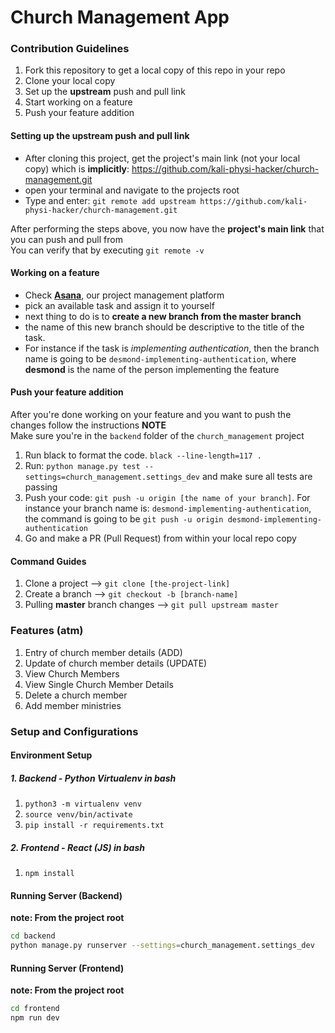 # Church Management App

### Contribution Guidelines
1. Fork this repository to get a local copy of this repo in your repo
2. Clone your local copy
3. Set up the **upstream** push and pull link
4. Start working on a feature
5. Push your feature addition

#### Setting up the upstream push and pull link 
- After cloning this project, get the project's main link (not your local copy) which is **implicitly**: https://github.com/kali-physi-hacker/church-management.git
- open your terminal and navigate to the projects root
- Type and enter: `git remote add upstream https://github.com/kali-physi-hacker/church-management.git`

After performing the steps above, you now have the **project's main link** that you can push and pull from   
You can verify that by executing `git remote -v`

#### Working on a feature
- Check [**Asana**](https://app.asana.com/0/1199627043122142/list), our project management platform  
- pick an available task and assign it to yourself   
- next thing to do is to **create a new branch from the master branch**  
- the name of this new branch should be descriptive to the title of the task.   
- For instance if the task is *implementing authentication*, then the branch name
is going to be `desmond-implementing-authentication`, where **desmond** is the name of 
the person implementing the feature
  

#### Push your feature addition
After you're done working on your feature and you want to push the changes
follow the instructions
**NOTE**  
Make sure you're in the `backend` folder of the `church_management` project
1. Run black to format the code.  `black --line-length=117 .`
2. Run: `python manage.py test --settings=church_management.settings_dev` and make sure all tests are passing
3. Push your code: `git push -u origin [the name of your branch]`. For instance your branch name is: `desmond-implementing-authentication`,
the command is going to be `git push -u origin desmond-implementing-authentication`
4. Go and make a PR (Pull Request) from within your local repo copy

#### Command Guides
1. Clone a project --> `git clone [the-project-link]`
2. Create a branch --> `git checkout -b [branch-name]`
3. Pulling **master** branch changes --> `git pull upstream master`

### Features (atm)
1. Entry of church member details (ADD)
2. Update of church member details (UPDATE)
3. View Church Members
4. View Single Church Member Details
5. Delete a church member
6. Add member ministries

### Setup and Configurations

#### Environment Setup 
##### 1. Backend - Python Virtualenv in bash

1. `python3 -m virtualenv venv`
2. `source venv/bin/activate`
3. `pip install -r requirements.txt`

##### 2. Frontend - React (JS) in bash
1. `npm install`

#### Running Server (Backend)
**note: From the project root**
```bash
cd backend
python manage.py runserver --settings=church_management.settings_dev
```

#### Running Server (Frontend)
**note: From the project root**
```bash
cd frontend
npm run dev
```